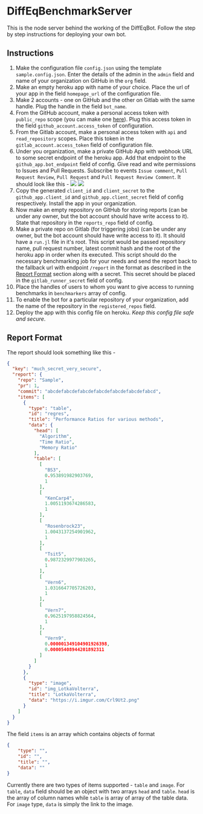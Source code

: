 # DiffEqBenchmarkServer

This is the node server behind the working of the DiffEqBot. Follow the step by step instructions for deploying your own bot.

## Instructions

1. Make the configuration file `config.json` using the template `sample.config.json`. Enter the details of the admin in the `admin` field and name of your organization on GitHub in the `org` field.
2. Make an empty heroku app with name of your choice. Place the url of your app in the field `homepage_url` of the configuration file.
3. Make 2 accounts - one on GitHub and the other on Gitlab with the same handle. Plug the handle in the field `bot_name`.
4. From the GitHub account, make a personal access token with `public_repo` scope (you can make one [here](https://github.com/settings/tokens/new?description=DiffEqBot&scopes=public_repo)). Plug this access token in the field `github_account.access_token` of configuration.
5. From the Gitlab account, make a personal access token with `api` and `read_repository` scopes. Place this token in the `gitlab_account.access_token` field of configuration file.
6. Under you organization, make a private GitHub App with webhook URL to some secret endpoint of the heroku app. Add that endpoint to the `github_app.bot_endpoint` field of config. Give read and wite permissions to Issues and Pull Requests. Subscribe to events `Issue comment`, `Pull Request Review`, `Pull Request` and `Pull Request Review Comment`. It should look like this - 
![](https://i.imgur.com/CY7K8x1.png)
![](https://i.imgur.com/Ka3T42Q.png)
7. Copy the generated `client_id` and `client_secret` to the `github_app.client_id` and `github_app.client_secret` field of config respectively. Install the app in your organization.
8. Now make an empty repository on GitHub for storing reports (can be under any owner, but the bot account should have write access to it). State that repository in the `reports_repo` field of config.
9. Make a private repo on Gitlab (for triggering jobs) (can be under any owner, but the bot account should have write access to it). It should have a `run.jl` file in it's root. This script would be passed repository name, pull request number, latest commit hash and the root of the heroku app in order when its executed. This script should do the necessary benchmarking job for your needs and send the report back to the fallback url with endpoint `/report` in the format as described in the [Report Format](#Report-Format) section along with a secret. This secret should be placed in the `gitlab_runner_secret` field of config.
10. Place the handles of users to whom you want to give access to running benchmarks in `benchmarkers` array of config.
11. To enable the bot for a particular repository of your organization, add the name of the repository in the `registered_repos` field.
12. Deploy the app with this config file on heroku. _Keep this config file safe and secure_.

## Report Format

The report should look something like this - 
```json
{
  "key": "much_secret_very_secure",
  "report": {
    "repo": "Sample",
    "pr": 1,
    "commit": "abcdefabcdefabcdefabcdefabcdefabcdefabcd",
    "items": [
      {
        "type": "table",
        "id": "regres",
        "title": "Performance Ratios for various methods",
        "data": {
          "head": [
            "Algorithm",
            "Time Ratio",
            "Memory Ratio"
          ],
          "table": [
            [
              "BS3",
              0.953891982903769,
              1
            ],
            [
              "KenCarp4",
              1.0051193674286583,
              1
            ],
            [
              "Rosenbrock23",
              1.0043137254901962,
              1
            ],
            [
              "Tsit5",
              0.9872329977903265,
              1
            ],
            [
              "Vern6",
              1.0316647705726203,
              1
            ],
            [
              "Vern7",
              0.9625197958824564,
              1
            ],
            [
              "Vern9",
              0.000001349104901926398,
              0.00005408944201892311
            ]
          ]
        }
      },
      {
        "type": "image",
        "id": "img_LotkaVolterra",
        "title": "LotkaVolterra",
        "data": "https://i.imgur.com/Crl9Ut2.png"
      }
    ]
  }
}
```

The field `items` is an array which contains objects of format
```json
{
	"type": "",
	"id": "",
	"title": "",
	"data": ""
}
```

Currently there are two types of items supported - `table` and `image`. For `table`, `data` field should be an object with two arrays `head` and `table`. `head` is the array of column names while `table` is array of array of the table data. For `image` type, `data` is simply the link to the image.
